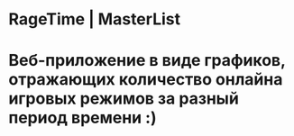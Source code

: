 # RageTime | MasterList

# Веб-приложение в виде графиков, отражающих количество онлайна игровых режимов за разный период времени :)
